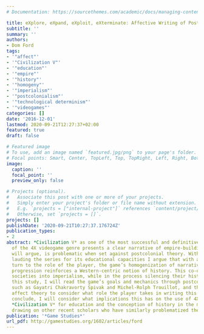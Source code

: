 ```yaml
---
# Documentation: https://sourcethemes.com/academic/docs/managing-content/

title: eXplore, eXpand, eXploit, eXterminate: Affective Writing of Postcolonial History and Education in V
subtitle: ''
summary: ''
authors:
- Dom Ford
tags:
- '"affect"'
- '"Civilization V"'
- '"education"'
- '"empire"'
- '"history"'
- '"homogeny"'
- '"imperialism"'
- '"postcolonialism"'
- '"technological determinism"'
- '"videogames"'
categories: []
date: '2016-12-01'
lastmod: 2020-09-21T12:27:37+02:00
featured: true
draft: false

# Featured image
# To use, add an image named `featured.jpg/png` to your page's folder.
# Focal points: Smart, Center, TopLeft, Top, TopRight, Left, Right, BottomLeft, Bottom, BottomRight.
image:
  caption: ''
  focal_point: ''
  preview_only: false

# Projects (optional).
#   Associate this post with one or more of your projects.
#   Simply enter your project's folder or file name without extension.
#   E.g. `projects = ["internal-project"]` references `content/project/deep-learning/index.md`.
#   Otherwise, set `projects = []`.
projects: []
publishDate: '2020-09-21T10:27:37.176724Z'
publication_types:
- 2
abstract: *Civilization V* as one of the most successful and definitive works
  of the 4X videogame genre presents a clear narrative of empire-building that, I
  will argue, is problematic when set against postcolonial theory. With many studies
  lauding the series for its educational capacities I argue that with an affective
  turn to the role of the player, the game’s homogenization of narratives of societal
  progression reinforces a Western-centric notion of history. This co-opts non-colonial
  societies into imperialism, while in the process silencing their histories. For
  this study, I will read the game’s goals and mechanics through postcolonial theorists
  such as Gayatri Chakravorty Spivak and Michel-Rolph Trouillot, and then turn to
  affect theory to consider what role the player takes in writing this history. To
  conclude, I will consider what implications this has on the use of 4X games like
  *Civilization V* for education and the conception of history in the minds of the players,
  drawing on other recent scholars who have similarly problematized the series.
publication: '*Game Studies*'
url_pdf: http://gamestudies.org/1602/articles/ford
---
```

